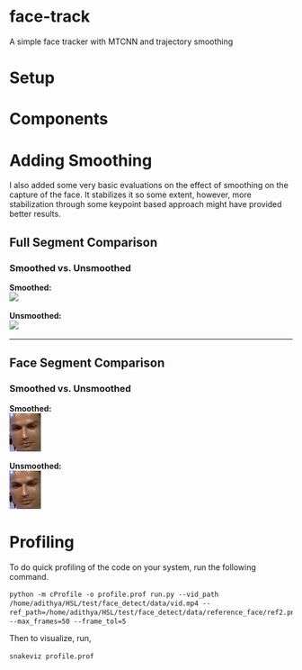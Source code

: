 # face-track
A simple face tracker with MTCNN and trajectory smoothing


# Setup

# Components

# Adding Smoothing
I also added some very basic evaluations on the effect of smoothing on the capture of the face. It stabilizes it so some extent, however, more stabilization through some keypoint based approach might have provided better results.
## Full Segment Comparison  
### Smoothed vs. Unsmoothed  
**Smoothed:**  
![<video controls src="demo_src/full_segment_smoothed.mp4" title="Full Segment Smoothed"></video>  ](demo_src/full_smoothed.gif)

**Unsmoothed:**  
![<video controls src="demo_src/full_segment_unsmoothed.mp4" title="Full Segment Unsmoothed"></video>  ](demo_src/full_unsmoothed.gif)

---

## Face Segment Comparison  
### Smoothed vs. Unsmoothed  
**Smoothed:**  
![<video controls src="demo_src/face_segment_unsmoothed.mp4" title="Face Segment Unsmoothed"></video>  ](demo_src/face_smoothed.gif)

**Unsmoothed:**  
![<video controls src="demo_src/face_segment_smoothed.mp4" title="Face Segment Smoothed"></video> ](demo_src/face_unsmoothed.gif)

# Profiling
To do quick profiling of the code on your system, run the following command.
```
python -m cProfile -o profile.prof run.py --vid_path /home/adithya/HSL/test/face_detect/data/vid.mp4 --ref_path=/home/adithya/HSL/test/face_detect/data/reference_face/ref2.png --max_frames=50 --frame_tol=5
```
Then to visualize, run,

```snakeviz profile.prof ```

